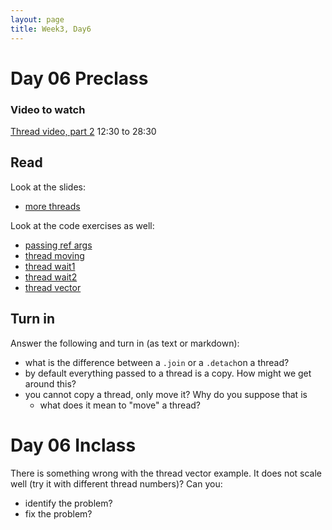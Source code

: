 ```yaml
---
layout: page
title: Week3, Day6
---
```


# Day 06 Preclass
### Video to watch
[Thread video, part 2](https://www.youtube.com/watch?v=F6Ipn7gCOsY&t=415s)
12:30 to 28:30
## Read
Look at the slides:
- [more threads](threads2.pdf)

Look at the code exercises as well:
- [passing ref args](2.1-thread-pass.cpp)
- [thread moving](2.2-move.cpp)
- [thread wait1](2.3-waiter.cpp)
- [thread wait2](2.4-waiter2.cpp)
- [thread vector](t-vector.cpp)
## Turn in
Answer the following and turn in (as text or markdown):
- what is the difference between a `.join` or a `.detach`on a thread?
- by default everything passed to a thread is a copy. How might we get around this?
- you cannot copy a thread, only move it? Why do you suppose that is
	+ what does it mean to "move" a thread?

# Day 06 Inclass

There is something wrong with the thread vector example. It does not scale well (try it with different thread numbers)? Can you:

- identify the problem?
- fix the problem?
